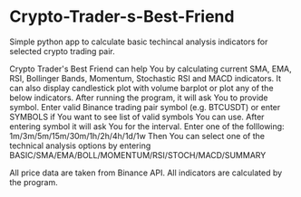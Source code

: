 # Crypto-Trader-s-Best-Friend
Simple python app to calculate basic techincal analysis indicators for selected crypto trading pair. 

Crypto Trader's Best Friend can help You by calculating current SMA, EMA, RSI, Bollinger Bands, Momentum, Stochastic RSI and MACD indicators. 
It can also display candlestick plot with volume barplot or plot any of the below indicators.
After running the program, it will ask You to provide symbol. Enter valid Binance trading pair symbol (e.g. BTCUSDT) or enter SYMBOLS if You want to see list of valid symbols You can use.
After entering symbol it will ask You for the interval. Enter one of the folllowing: 1m/3m/5m/15m/30m/1h/2h/4h/1d/1w
Then You can select one of the technical analysis options by entering BASIC/SMA/EMA/BOLL/MOMENTUM/RSI/STOCH/MACD/SUMMARY

All price data are taken from Binance API. All indicators are calculated by the program.
